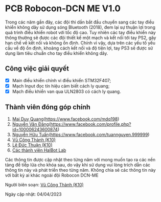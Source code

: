 # PCB Robocon-DCN ME V1.0

Trong các năm gần đây, các đội thi dần bắt đầu chuyển sang các tay điều khiển không dây sử dụng sóng Bluetooth (2018), đem lại sự thuận lợi trong quá trình điều khiển robot với tốc độ cao. Tuy nhiên các tay điều khiển này thông thường sẽ được các đội thiết kế một mạch và kết nối tới tay PS2, gây hạn chế về kết nối và không ổn định. Chính vì vậy, dựa trên các yếu tố yếu cầu về độ ổn định, khoảng cách kết nối và độ tiện lợi, tay PS3 sẽ được sử dụng làm tiêu chuẩn cho tay điều khiển không dây.

## Công việc giải quyết
- [X] Main điều khiển chính vi điều khiển STM32F407;
- [X] Mạch Input đọc tín hiệu cảm biết cách ly quang;
- [X] Mạch điều khiển van qua ULN2803 có cách ly quang.

## Thành viên đóng góp chính
1. [Mai Duy Quang](K12)(https://www.facebook.com/mdq198)
2. [Nguyễn Văn Đăng](K11)(https://www.facebook.com/profile.php?id=100006243600874)
3. [Nguyễn Hữu Tuấn](K11)(https://www.facebook.com/tuannguyen.999999)
4. [Vũ Công Thành (K10)](https://sites.google.com/view/vuthanhcdt/home)
5. [Lê Đức Thuận (K10)](https://www.facebook.com/thuan.ld97)
6. [Các thành viên HaIBot Lab](https://sites.google.com/view/haibot-lab/)

Các thông tin được cập nhật theo từng năm với mong muốn tạo ra các nền tảng để tiếp lửa cho khóa sau, do vậy khi sử dụng vui lòng trích dẫn các thông tin này và phát triển theo từng năm. Không chia sẻ các thông tin này với bất kỳ ai khác ngoài đội Robocon DCN-ME 

Người biên soạn:  [Vũ Công Thành (K10)](https://sites.google.com/view/vuthanhcdt/home)

Ngày cập nhật: 04/04/2023
